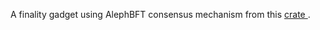 A finality gadget using AlephBFT consensus mechanism from this [crate ](https://crates.io/crates/aleph-bft).
